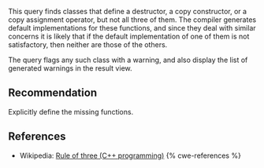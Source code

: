 This query finds classes that define a destructor, a copy constructor, or a copy assignment operator, but not all three of them. The compiler generates default implementations for these functions, and since they deal with similar concerns it is likely that if the default implementation of one of them is not satisfactory, then neither are those of the others.

The query flags any such class with a warning, and also display the list of generated warnings in the result view.


## Recommendation
Explicitly define the missing functions.


## References
* Wikipedia: [Rule of three (C++ programming)](http://en.wikipedia.org/wiki/Rule_of_three_(C%2B%2B_programming))
{% cwe-references %}
